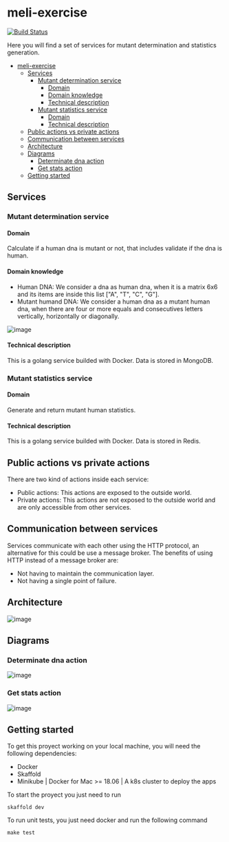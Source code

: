 # meli-exercise
[![Build Status](https://travis-ci.org/LautaroNavarro/meli-exercise.svg?branch=master)](https://travis-ci.org/LautaroNavarro/meli-exercise)

Here you will find a set of services for mutant determination and statistics generation.

- [meli-exercise](#meli-exercise)
  - [Services](#services)
    - [Mutant determination service](#mutant-determination-service)
      - [Domain](#domain)
      - [Domain knowledge](#domain-knowledge)
      - [Technical description](#technical-description)
    - [Mutant statistics service](#mutant-statistics-service)
      - [Domain](#domain-1)
      - [Technical description](#technical-description-1)
  - [Public actions vs private actions](#public-actions-vs-private-actions)
  - [Communication between services](#communication-between-services)
  - [Architecture](#architecture)
  - [Diagrams](#diagrams)
    - [Determinate dna action](#determinate-dna-action)
    - [Get stats action](#get-stats-action)
  - [Getting started](#getting-started)

## Services

### Mutant determination service

#### Domain

Calculate if a human dna is mutant or not, that includes validate if the dna is human.

#### Domain knowledge

* Human DNA: We consider a dna as human dna, when it is a matrix 6x6 and its items are inside this list ["A", "T", "C", "G"].
* Mutant humand DNA: We consider a human dna as a mutant human dna, when there are four or more equals and consecutives letters vertically, horizontally or diagonally.

![image](https://drive.google.com/uc?export=view&id=1ubC0WNumqg_AVkCTPHjNgfMK9TYvkJbg)


#### Technical description

This is a golang service builded with Docker. Data is stored in MongoDB.

### Mutant statistics service

#### Domain

Generate and return mutant human statistics.

#### Technical description

This is a golang service builded with Docker. Data is stored in Redis.

## Public actions vs private actions

There are two kind of actions inside each service:
* Public actions: This actions are exposed to the outside world.
* Private actions: This actions are not exposed to the outside world and are only accessible from other services.

## Communication between services

Services communicate with each other using the HTTP protocol, an alternative for this could be use a message broker.
The benefits of using HTTP instead of a message broker are:
* Not having to maintain the communication layer.
* Not having a single point of failure.


## Architecture

![image](https://drive.google.com/uc?export=view&id=1TbSaHj9n3L4mtniB4cfhP-lB8ozhcwW4)


## Diagrams

### Determinate dna action
![image](https://drive.google.com/uc?export=view&id=1ylzQoK-HMhZyYQ6jj29hKOOuNWKLohIP)

### Get stats action
![image](https://drive.google.com/uc?export=view&id=1__I12PAhhzpIidqH9MtPldVgXL1ZRoeA)

## Getting started

To get this proyect working on your local machine, you will need the following dependencies:
* Docker
* Skaffold
* Minikube | Docker for Mac >= 18.06 | A k8s cluster to deploy the apps

To start the proyect you just need to run

    skaffold dev

To run unit tests, you just need docker and run the following command

    make test
